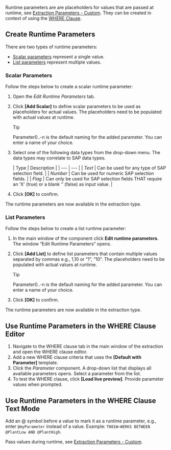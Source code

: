 Runtime parameters are are placeholders for values that are passed at runtime, see [Extraction Parameters - Custom](../../parameters/extraction-parameters/#custom). They can be created in context of using the [WHERE Clause](../where-clause/).

## Create Runtime Parameters

There are two types of runtime parameters:

- [Scalar parameters](#scalar-parameters) represent a single value.
- [List parameters](#list-parameters) represent multiple values.

### Scalar Parameters

Follow the steps below to create a scalar runtime parameter:

1. Open the *Edit Runtime Parameters* tab.

1. Click **[Add Scalar]** to define scalar parameters to be used as placeholders for actual values. The placeholders need to be populated with actual values at runtime.

   Tip

   Parameter0..-n is the default naming for the added parameter. You can enter a name of your choice.

1. Select one of the following data types from the drop-down menu. The data types may correlate to SAP data types.

   | Type | Description | | --- | --- | | *Text* | Can be used for any type of SAP selection field. | | *Number* | Can be used for numeric SAP selection fields. | | *Flag* | Can only be used for SAP selection fields THAT require an ‘X’ (true) or a blank ‘‘ (false) as input value. |

1. Click **[OK]** to confirm.

The runtime parameters are now available in the extraction type.

### List Parameters

Follow the steps below to create a list runtime parameter:

1. In the main window of the component click **Edit runtime parameters**. The window “Edit Runtime Parameters” opens.

1. Click **[Add List]** to define list parameters that contain multiple values separated by commas e.g., 1,10 or “1”, “10”. The placeholders need to be populated with actual values at runtime.

   Tip

   Parameter0..-n is the default naming for the added parameter. You can enter a name of your choice.

1. Click **[OK]** to confirm.

The runtime parameters are now available in the extraction type.

## Use Runtime Parameters in the WHERE Clause Editor

1. Navigate to the WHERE clause tab in the main window of the extraction and open the WHERE clause editor.
1. Add a new WHERE clause criteria that uses the **[Default with Parameter]** template.
1. Click the *Parameter* component. A drop-down list that displays all available parameters opens. Select a parameter from the list.
1. To test the WHERE clause, click **[Load live preview]**. Provide parameter values when prompted.

## Use Runtime Parameters in the WHERE Clause Text Mode

Add an @ symbol before a value to mark it as a runtime parameter, e.g., enter `@myParameter` instead of a value. Example: `T001W~WERKS BETWEEN @PlantLow AND @PlantHigh`.

Pass values during runtime, see [Extraction Parameters - Custom](../../parameters/extraction-parameters/#custom).
